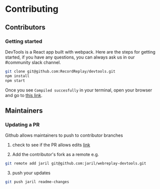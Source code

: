 # Contributing

## Contributors

### Getting started

DevTools is a React app built with webpack. Here are the steps for getting started, if you have any questions, you can always ask us in our #community slack channel.

```bash
git clone git@github.com:RecordReplay/devtools.git
npm install 
npm start
```

Once you see `Compiled succesfully` in your terminal, open your browser and go to [this link](http://localhost:8080/view?id=79f0cacd-727b-456d-8970-dbb4866ce6c7).


## Maintainers

### Updating a PR

Github allows maintainers to push to contributor branches

1. check to see if the PR allows edits [link](https://docs.github.com/en/github/collaborating-with-issues-and-pull-requests/allowing-changes-to-a-pull-request-branch-created-from-a-fork)

2. Add the contributor's fork as a remote e.g.

```bash
git remote add jaril git@github.com:jaril/webreplay-devtools.git
```

3. push your updates

```bash
git push jaril readme-changes
```